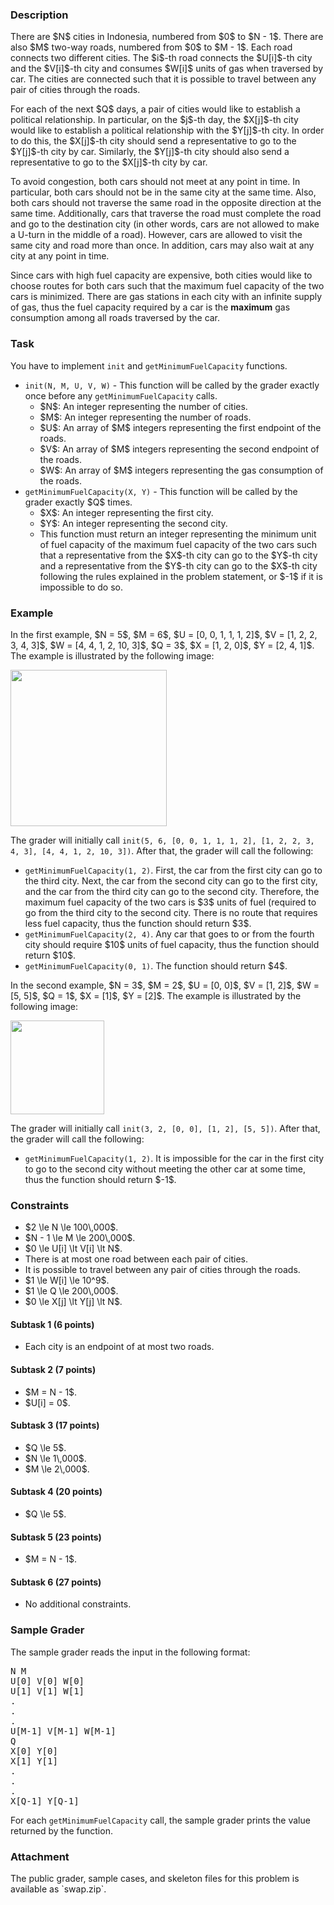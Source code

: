 <h3>Description</h3>
<p>
  There are $N$ cities in Indonesia, numbered from $0$ to $N - 1$. There are also
  $M$ two-way roads, numbered from $0$ to $M - 1$. Each road connects two different
  cities. The $i$-th road connects the $U[i]$-th city and the $V[i]$-th city and
  consumes $W[i]$ units of gas when traversed by car. The cities are connected such that it is
  possible to travel between any pair of cities through the roads.
</p><p>
  For each of the next $Q$ days, a pair of cities would like to establish a political relationship.
  In particular, on the $j$-th day, the $X[j]$-th city would like to establish a political
  relationship with the $Y[j]$-th city. In order to do this, the $X[j]$-th city should send
  a representative to go to the $Y[j]$-th city by car. Similarly, the $Y[j]$-th city should
  also send a representative to go to the $X[j]$-th city by car.
</p><p>
  To avoid congestion, both cars should not meet at any point in time. In particular, both cars
  should not be in the same city at the same time. Also, both cars should not traverse the same road
  in the opposite direction at the same time. Additionally, cars that traverse the road must
  complete the road and go to the destination city (in other words, cars are not allowed to make a
  U-turn in the middle of a road). However, cars are allowed to visit the same city and road more
  than once. In addition, cars may also wait at any city at any point in time.
</p><p>
  Since cars with high fuel capacity are expensive, both cities would like to choose routes for both
  cars such that the maximum fuel capacity of the two cars is minimized. There are gas stations in
  each city with an infinite supply of gas, thus the fuel capacity required by a car is the
  <strong>maximum</strong> gas consumption among all roads traversed by the car.
</p>

<h3>Task</h3>
<p>
  You have to implement <code>init</code> and <code>getMinimumFuelCapacity</code> functions.
</p>
<ul>
  <li>
    <code>init(N, M, U, V, W)</code> - This function will be called by the grader exactly once
    before any <code>getMinimumFuelCapacity</code> calls.
    <ul>
      <li>$N$: An integer representing the number of cities.</li>
      <li>$M$: An integer representing the number of roads.</li>
      <li>$U$: An array of $M$ integers representing the first endpoint of the roads.</li>
      <li>$V$: An array of $M$ integers representing the second endpoint of the roads.</li>
      <li>$W$: An array of $M$ integers representing the gas consumption of the roads.</li>
    </ul>
  </li>
  <li>
    <code>getMinimumFuelCapacity(X, Y)</code> - This function will be called by the grader exactly
    $Q$ times.
    <ul>
      <li>$X$: An integer representing the first city.</li>
      <li>$Y$: An integer representing the second city.</li>
      <li>This function must return an integer representing the minimum unit of fuel capacity of the
          maximum fuel capacity of the two cars such that a representative from the $X$-th city
          can go to the $Y$-th city and a representative from the $Y$-th city can go to the
          $X$-th city following the rules explained in the problem statement, or $-1$ if it
          is impossible to do so.</li>
    </ul>
  </li>
</ul>

<h3>Example</h3>
<p>
  In the first example, $N = 5$, $M = 6$, $U = [0, 0, 1, 1, 1, 2]$,
  $V = [1, 2, 2, 3, 4, 3]$, $W = [4, 4, 1, 2, 10, 3]$, $Q = 3$, $X = [1, 2, 0]$,
  $Y = [2, 4, 1]$. The example is illustrated by the following image:
</p>
<img src="https://sandalphon.tlx.toki.id/api/v2/problems/JIDPROGALYDeYjYtWab63mKaZi9/render/swap1.png" style="width: 250px"/>
<p>
  The grader will initially call
  <code>init(5, 6, [0, 0, 1, 1, 1, 2], [1, 2, 2, 3, 4, 3], [4, 4, 1, 2, 10, 3])</code>. After that,
  the grader will call the following:
  <ul>
    <li><code>getMinimumFuelCapacity(1, 2)</code>. First, the car from the first city can go to the
    third city. Next, the car from the second city can go to the first city, and the car from the
    third city can go to the second city. Therefore, the maximum fuel capacity of the two cars is
    $3$ units of fuel (required to go from the third city to the second city. There is no route
    that requires less fuel capacity, thus the function should return $3$.</li>
    <li><code>getMinimumFuelCapacity(2, 4)</code>. Any car that goes to or from the fourth city
        should require $10$ units of fuel capacity, thus the function should return $10$.
        </li>
    <li><code>getMinimumFuelCapacity(0, 1)</code>. The function should return $4$.
  </ul>
</p>
<p>
  In the second example, $N = 3$, $M = 2$, $U = [0, 0]$, $V = [1, 2]$,
  $W = [5, 5]$, $Q = 1$, $X = [1]$, $Y = [2]$. The example is illustrated by the
  following image:
</p>
<img src="https://sandalphon.tlx.toki.id/api/v2/problems/JIDPROGALYDeYjYtWab63mKaZi9/render/swap2.png" style="width: 150px"/>
<p>
  The grader will initially call <code>init(3, 2, [0, 0], [1, 2], [5, 5])</code>. After that, the
  grader will call the following:
  <ul>
    <li><code>getMinimumFuelCapacity(1, 2)</code>. It is impossible for the car in the first city to
    go to the second city without meeting the other car at some time, thus the function should
    return $-1$.</li>
  </ul>
</p>

<h3>Constraints</h3>
<ul>
  <li>$2 \le N \le 100\,000$.</li>
  <li>$N - 1 \le M \le 200\,000$.</li>
  <li>$0 \le U[i] \lt V[i] \lt N$.</li>
  <li>There is at most one road between each pair of cities.</li>
  <li>It is possible to travel between any pair of cities through the roads.</li>
  <li>$1 \le W[i] \le 10^9$.</li>
  <li>$1 \le Q \le 200\,000$.</li>
  <li>$0 \le X[j] \lt Y[j] \lt N$.</li>
</ul>

<h4>Subtask 1 (6 points)</h4>
<ul>
  <li>Each city is an endpoint of at most two roads.</li>
</ul>

<h4>Subtask 2 (7 points)</h4>
<ul>
  <li>$M = N - 1$.</li>
  <li>$U[i] = 0$.</li>
</ul>

<h4>Subtask 3 (17 points)</h4>
<ul>
  <li>$Q \le 5$.</li>
  <li>$N \le 1\,000$.</li>
  <li>$M \le 2\,000$.</li>
</ul>

<h4>Subtask 4 (20 points)</h4>
<ul>
  <li>$Q \le 5$.</li>
</ul>

<h4>Subtask 5 (23 points)</h4>
<ul>
  <li>$M = N - 1$.</li>
</ul>

<h4>Subtask 6 (27 points)</h4>
<ul>
  <li>No additional constraints.</li>
</ul>

<h3>Sample Grader</h3>
<p>
  The sample grader reads the input in the following format:
</p>
<pre>
N M
U[0] V[0] W[0]
U[1] V[1] W[1]
.
.
.
U[M-1] V[M-1] W[M-1]
Q
X[0] Y[0]
X[1] Y[1]
.
.
.
X[Q-1] Y[Q-1]
</pre>
<p>
  For each <code>getMinimumFuelCapacity</code> call, the sample grader prints the value returned by
  the function.
</p>

<h3>Attachment</h3>
<p>
  The public grader, sample cases, and skeleton files for this problem is   available as `swap.zip`.
</p>
